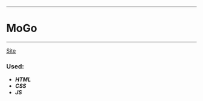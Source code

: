 ____
# MoGo
____
[Site](https://1kiritos1.github.io/mogo/)

### Used:
* ***HTML***
* ***CSS***
* ***JS***
